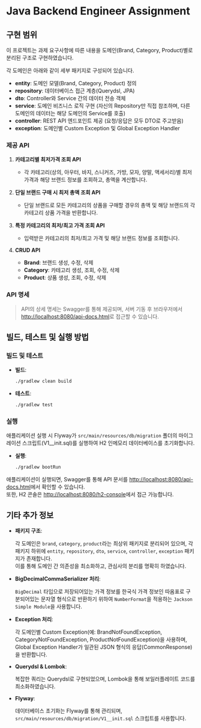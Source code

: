 # Java Backend Engineer Assignment

## 구현 범위

이 프로젝트는 과제 요구사항에 따른 내용을 도메인(Brand, Category, Product)별로 분리된 구조로 구현하였습니다.

각 도메인은 아래와 같이 세부 패키지로 구성되어 있습니다.

- **entity**: 도메인 모델(Brand, Category, Product) 정의
- **repository**: 데이터베이스 접근 계층(Querydsl, JPA)
- **dto**: Controller와 Service 간의 데이터 전송 객체
- **service**: 도메인 비즈니스 로직 구현 (자신의 Repository만 직접 참조하며, 다른 도메인의 데이터는 해당 도메인의 Service를 호출)
- **controller**: REST API 엔드포인트 제공 (요청/응답은 모두 DTO로 주고받음)
- **exception**: 도메인별 Custom Exception 및 Global Exception Handler

### 제공 API

1. **카테고리별 최저가격 조회 API**
    - 각 카테고리(상의, 아우터, 바지, 스니커즈, 가방, 모자, 양말, 액세서리)별 최저가격과 해당 브랜드 정보를 조회하고, 총액을 계산합니다.

2. **단일 브랜드 구매 시 최저 총액 조회 API**
    - 단일 브랜드로 모든 카테고리의 상품을 구매할 경우의 총액 및 해당 브랜드의 각 카테고리 상품 가격을 반환합니다.

3. **특정 카테고리의 최저/최고 가격 조회 API**
    - 입력받은 카테고리의 최저/최고 가격 및 해당 브랜드 정보를 조회합니다.

4. **CRUD API**
    - **Brand**: 브랜드 생성, 수정, 삭제
    - **Category**: 카테고리 생성, 조회, 수정, 삭제
    - **Product**: 상품 생성, 조회, 수정, 삭제

### API 명세

> API의 상세 명세는 Swagger를 통해 제공되며, 서버 기동 후
> 브라우저에서 [http://localhost:8080/api-docs.html](http://localhost:8080/api-docs.html)로 접근할 수 있습니다.

## 빌드, 테스트 및 실행 방법

### 빌드 및 테스트

- **빌드**:
  ```bash
  ./gradlew clean build
  ```

- **테스트**:
  ```bash
  ./gradlew test
  ```

### 실행

애플리케이션 실행 시 Flyway가 `src/main/resources/db/migration` 폴더의 마이그레이션 스크립트(V1__init.sql)를 실행하여 H2 인메모리 데이터베이스를 초기화합니다.

- **실행**:
  ```bash
  ./gradlew bootRun
  ```

애플리케이션이 실행되면, Swagger를 통해 API 문서를 [http://localhost:8080/api-docs.html](http://localhost:8080/api-docs.html)에서 확인할 수
있습니다.  
또한, H2 콘솔은 [http://localhost:8080/h2-console](http://localhost:8080/h2-console)에서 접근 가능합니다.

## 기타 추가 정보

- **패키지 구조**:

  각 도메인은 `brand`, `category`, `product`라는 최상위 패키지로 분리되어 있으며, 각 패키지 하위에 `entity`, `repository`, `dto`, `service`,
  `controller`, `exception` 패키지가 존재합니다.  
  이를 통해 도메인 간 의존성을 최소화하고, 관심사의 분리를 명확히 하였습니다.

- **BigDecimalCommaSerializer 처리**:

  `BigDecimal` 타입으로 저장되어있는 가격 정보를 한국식 가격 정보인 따옴표로 구분되어있는 문자열 형식으로 반환하기 위하여 `NumberFormat`을 적용하는 `Jackson Simple Module`을
  사용합니다.

- **Exception 처리**:

  각 도메인별 Custom Exception(예: BrandNotFoundException, CategoryNotFoundException, ProductNotFoundException)을 사용하며, Global
  Exception Handler가 일관된 JSON 형식의 응답(CommonResponse)을 반환합니다.

- **Querydsl & Lombok**:

  복잡한 쿼리는 Querydsl로 구현되었으며, Lombok을 통해 보일러플레이트 코드를 최소화하였습니다.

- **Flyway**:

  데이터베이스 초기화는 Flyway를 통해 관리되며, `src/main/resources/db/migration/V1__init.sql` 스크립트를 사용합니다.
